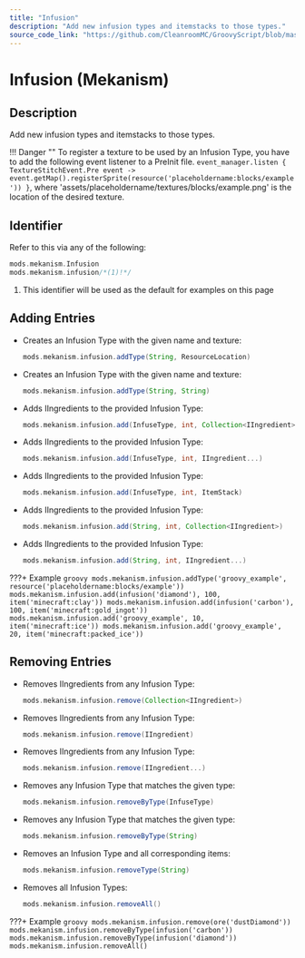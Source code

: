 ```yaml
---
title: "Infusion"
description: "Add new infusion types and itemstacks to those types."
source_code_link: "https://github.com/CleanroomMC/GroovyScript/blob/master/src/main/java/com/cleanroommc/groovyscript/compat/mods/mekanism/Infusion.java"
---
```


# Infusion (Mekanism)

## Description

Add new infusion types and itemstacks to those types.

!!! Danger ""
    To register a texture to be used by an Infusion Type, you have to add the following event listener to a PreInit file. `event_manager.listen { TextureStitchEvent.Pre event -> event.getMap().registerSprite(resource('placeholdername:blocks/example')) }`, where 'assets/placeholdername/textures/blocks/example.png' is the location of the desired texture.

## Identifier

Refer to this via any of the following:

```groovy hl_lines="2"
mods.mekanism.Infusion
mods.mekanism.infusion/*(1)!*/
```

1. This identifier will be used as the default for examples on this page

## Adding Entries

- Creates an Infusion Type with the given name and texture:

    ```groovy
    mods.mekanism.infusion.addType(String, ResourceLocation)
    ```

- Creates an Infusion Type with the given name and texture:

    ```groovy
    mods.mekanism.infusion.addType(String, String)
    ```

- Adds IIngredients to the provided Infusion Type:

    ```groovy
    mods.mekanism.infusion.add(InfuseType, int, Collection<IIngredient>)
    ```

- Adds IIngredients to the provided Infusion Type:

    ```groovy
    mods.mekanism.infusion.add(InfuseType, int, IIngredient...)
    ```

- Adds IIngredients to the provided Infusion Type:

    ```groovy
    mods.mekanism.infusion.add(InfuseType, int, ItemStack)
    ```

- Adds IIngredients to the provided Infusion Type:

    ```groovy
    mods.mekanism.infusion.add(String, int, Collection<IIngredient>)
    ```

- Adds IIngredients to the provided Infusion Type:

    ```groovy
    mods.mekanism.infusion.add(String, int, IIngredient...)
    ```

???+ Example
    ```groovy
    mods.mekanism.infusion.addType('groovy_example', resource('placeholdername:blocks/example'))
    mods.mekanism.infusion.add(infusion('diamond'), 100, item('minecraft:clay'))
    mods.mekanism.infusion.add(infusion('carbon'), 100, item('minecraft:gold_ingot'))
    mods.mekanism.infusion.add('groovy_example', 10, item('minecraft:ice'))
    mods.mekanism.infusion.add('groovy_example', 20, item('minecraft:packed_ice'))
    ```

## Removing Entries

- Removes IIngredients from any Infusion Type:

    ```groovy
    mods.mekanism.infusion.remove(Collection<IIngredient>)
    ```

- Removes IIngredients from any Infusion Type:

    ```groovy
    mods.mekanism.infusion.remove(IIngredient)
    ```

- Removes IIngredients from any Infusion Type:

    ```groovy
    mods.mekanism.infusion.remove(IIngredient...)
    ```

- Removes any Infusion Type that matches the given type:

    ```groovy
    mods.mekanism.infusion.removeByType(InfuseType)
    ```

- Removes any Infusion Type that matches the given type:

    ```groovy
    mods.mekanism.infusion.removeByType(String)
    ```

- Removes an Infusion Type and all corresponding items:

    ```groovy
    mods.mekanism.infusion.removeType(String)
    ```

- Removes all Infusion Types:

    ```groovy
    mods.mekanism.infusion.removeAll()
    ```

???+ Example
    ```groovy
    mods.mekanism.infusion.remove(ore('dustDiamond'))
    mods.mekanism.infusion.removeByType(infusion('carbon'))
    mods.mekanism.infusion.removeByType(infusion('diamond'))
    mods.mekanism.infusion.removeAll()
    ```
